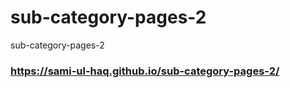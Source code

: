 # sub-category-pages-2
sub-category-pages-2

### https://sami-ul-haq.github.io/sub-category-pages-2/
